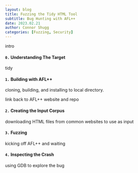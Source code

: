 ```yaml
---
layout: blog
title: Fuzzing the Tidy HTML Tool
subtitle: Bug Hunting with AFL++
date: 2023.02.21
author: Connor Shugg
categories: [Fuzzing, Security]
---
```


intro

#### `0.` Understanding The Target

tidy

#### `1.` Building with AFL++

cloning, building, and installing to local directory.

link back to AFL++ website and repo

#### `2.` Creating the Input Corpus

downloading HTML files from common websites to use as input

#### `3.` Fuzzing

kicking off AFL++ and waiting

#### `4.` Inspecting the Crash

using GDB to explore the bug


<!--
{% highlight c linenos %}
// Here's some C code.
int main(int argc, char** argv)
{
    printf("Hi\n");
}
{% endhighlight %}
-->

